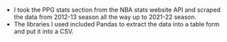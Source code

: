 - I took the PPG stats section from the NBA stats website API and scraped the data from 2012-13 season all the way up to 2021-22 season.
- The libraries I used included Pandas to extract the data into a table form and put it into a CSV.
